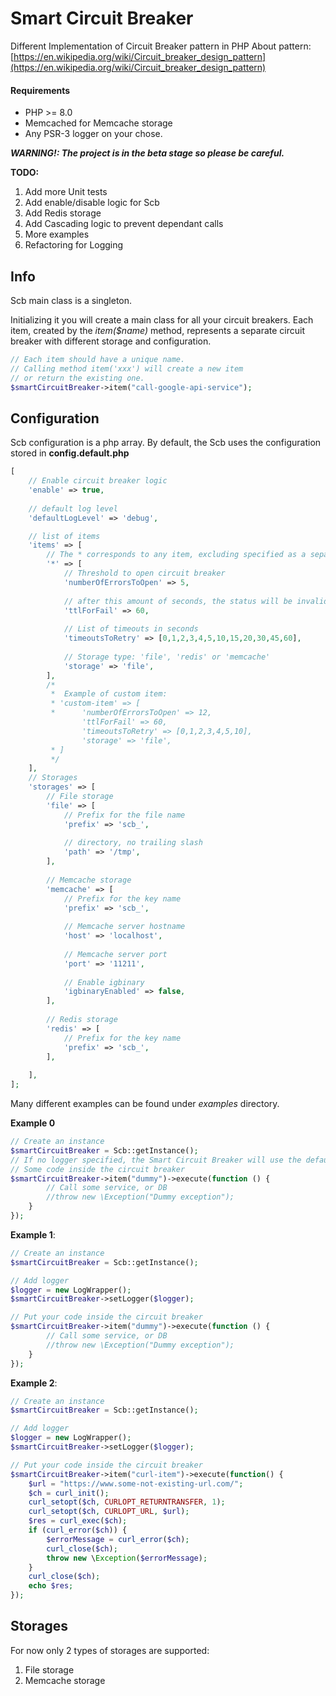 # Smart Circuit Breaker
Different Implementation of Circuit Breaker pattern in PHP
About pattern: [https://en.wikipedia.org/wiki/Circuit_breaker_design_pattern](https://en.wikipedia.org/wiki/Circuit_breaker_design_pattern)

#### Requirements
- PHP >= 8.0
- Memcached for Memcache storage
- Any PSR-3 logger on your chose.

_**WARNING!: The project is in the beta stage so please be careful.**_

**TODO:**
1. Add more Unit tests
2. Add enable/disable logic for Scb
3. Add Redis storage
4. Add Cascading logic to prevent dependant calls
5. More examples
6. Refactoring for Logging


## Info
Scb main class is a singleton.

Initializing it you will create a main class for all your circuit breakers.
Each item, created by the _item($name)_ method, represents a separate circuit breaker with different storage and configuration.

```php
// Each item should have a unique name.
// Calling method item('xxx') will create a new item
// or return the existing one.   
$smartCircuitBreaker->item("call-google-api-service");
```

## **Configuration**

Scb configuration is a php array. By default, the Scb uses the configuration stored in **config.default.php**

```php
[
    // Enable circuit breaker logic
    'enable' => true,
    
    // default log level
    'defaultLogLevel' => 'debug',

    // list of items
    'items' => [
        // The * corresponds to any item, excluding specified as a separate item
        '*' => [
            // Threshold to open circuit breaker
            'numberOfErrorsToOpen' => 5,
            
            // after this amount of seconds, the status will be invalidated during the script init stage.
            'ttlForFail' => 60,
            
            // List of timeouts in seconds
            'timeoutsToRetry' => [0,1,2,3,4,5,10,15,20,30,45,60],
            
            // Storage type: 'file', 'redis' or 'memcache'
            'storage' => 'file',
        ],
        /*
         *  Example of custom item:
         * 'custom-item' => [
         *      'numberOfErrorsToOpen' => 12,
                'ttlForFail' => 60,
                'timeoutsToRetry' => [0,1,2,3,4,5,10],
                'storage' => 'file',
         * ]
         */
    ],
    // Storages
    'storages' => [
        // File storage
        'file' => [
            // Prefix for the file name
            'prefix' => 'scb_',
            
            // directory, no trailing slash
            'path' => '/tmp',
        ],
        
        // Memcache storage
        'memcache' => [
            // Prefix for the key name
            'prefix' => 'scb_',
            
            // Memcache server hostname
            'host' => 'localhost',
            
            // Memcache server port
            'port' => '11211',
            
            // Enable igbinary
            'igbinaryEnabled' => false,
        ],
        
        // Redis storage
        'redis' => [
            // Prefix for the key name
            'prefix' => 'scb_',
        ],
        
    ],
];
```


Many different examples can be found under _examples_ directory.

**Example 0**
```php
// Create an instance
$smartCircuitBreaker = Scb::getInstance();
// If no logger specified, the Smart Circuit Breaker will use the default logger (LogWrapper.php)
// Some code inside the circuit breaker
$smartCircuitBreaker->item("dummy")->execute(function () {
        // Call some service, or DB
        //throw new \Exception("Dummy exception");
    }
});
```

**Example 1**:
```php
// Create an instance
$smartCircuitBreaker = Scb::getInstance();

// Add logger
$logger = new LogWrapper();
$smartCircuitBreaker->setLogger($logger);

// Put your code inside the circuit breaker
$smartCircuitBreaker->item("dummy")->execute(function () {
        // Call some service, or DB
        //throw new \Exception("Dummy exception");
    }
});

```

**Example 2**:
```php
// Create an instance
$smartCircuitBreaker = Scb::getInstance();

// Add logger
$logger = new LogWrapper();
$smartCircuitBreaker->setLogger($logger);

// Put your code inside the circuit breaker
$smartCircuitBreaker->item("curl-item")->execute(function() {
    $url = "https://www.some-not-existing-url.com/";
    $ch = curl_init();
    curl_setopt($ch, CURLOPT_RETURNTRANSFER, 1);
    curl_setopt($ch, CURLOPT_URL, $url);
    $res = curl_exec($ch);
    if (curl_error($ch)) {
        $errorMessage = curl_error($ch);
        curl_close($ch);
        throw new \Exception($errorMessage);
    }
    curl_close($ch);
    echo $res;
});


```

## Storages
For now only 2 types of storages are supported:
1. File storage
2. Memcache storage
